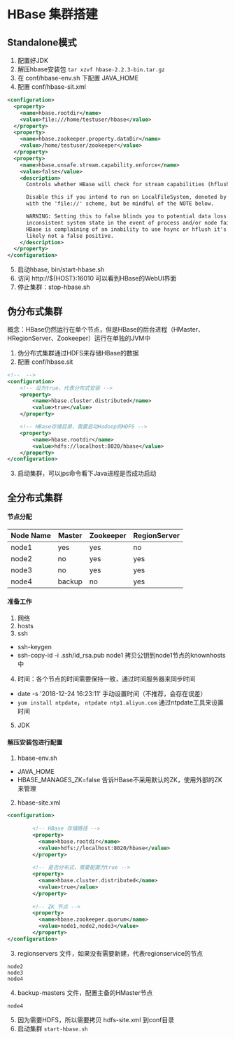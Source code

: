 # HBase 集群搭建
## Standalone模式
1. 配置好JDK
2. 解压hbase安装包 `tar xzvf hbase-2.2.3-bin.tar.gz`
3. 在 conf/hbase-env.sh 下配置 JAVA_HOME
4. 配置 conf/hbase-sit.xml
```xml
<configuration>
  <property>
    <name>hbase.rootdir</name>
    <value>file:///home/testuser/hbase</value>
  </property>
  <property>
    <name>hbase.zookeeper.property.dataDir</name>
    <value>/home/testuser/zookeeper</value>
  </property>
  <property>
    <name>hbase.unsafe.stream.capability.enforce</name>
    <value>false</value>
    <description>
      Controls whether HBase will check for stream capabilities (hflush/hsync).

      Disable this if you intend to run on LocalFileSystem, denoted by a rootdir
      with the 'file://' scheme, but be mindful of the NOTE below.

      WARNING: Setting this to false blinds you to potential data loss and
      inconsistent system state in the event of process and/or node failures. If
      HBase is complaining of an inability to use hsync or hflush it's most
      likely not a false positive.
    </description>
  </property>
</configuration>
```
5. 启动hbase, bin/start-hbase.sh
6. 访问  http://${HOST}:16010 可以看到HBase的WebUI界面
7. 停止集群：stop-hbase.sh
 
## 伪分布式集群
概念：HBase仍然运行在单个节点，但是HBase的后台进程（HMaster、HRegionServer、Zookeeper）运行在单独的JVM中
1. 伪分布式集群通过HDFS来存储HBase的数据
2. 配置 conf/hbase.sit
```xml
<!--  -->
<configuration>
    <!-- 设为true，代表分布式安装 -->
    <property>
        <name>hbase.cluster.distributed</name>
        <value>true</value>
    </property>

    <!-- HBase存储目录，需要启动Hadoop的HDFS -->
    <property>
        <name>hbase.rootdir</name>
        <value>hdfs://localhost:8020/hbase</value>
    </property>
</configuration>
```
3. 启动集群，可以jps命令看下Java进程是否成功启动

## 全分布式集群
#### 节点分配
|Node Name|Master|Zookeeper|RegionServer|
|---- | ---- | ---- | ---- |
|node1| yes  |  yes |  no  |
|node2|  no  |  yes |  yes |
|node3|  no  |  yes |  yes |
|node4|backup|  no  |  yes |

#### 准备工作
1. 网络
2. hosts
3. ssh
  - ssh-keygen
  - ssh-copy-id -i .ssh/id_rsa.pub node1 拷贝公钥到node1节点的knownhosts中
4. 时间：各个节点的时间需要保持一致，通过时间服务器来同步时间
  - date -s '2018-12-24 16:23:11' 手动设置时间（不推荐，会存在误差）
  - `yum install ntpdate`， `ntpdate ntp1.aliyun.com` 通过ntpdate工具来设置时间
5. JDK

#### 解压安装包进行配置
1. hbase-env.sh
  - JAVA_HOME
  - HBASE_MANAGES_ZK=false 告诉HBase不采用默认的ZK，使用外部的ZK来管理
2. hbase-site.xml
```xml
<configuration>
    
        <!-- HBase 存储路径 -->
        <property>
  		  <name>hbase.rootdir</name>
  		  <value>hdfs://localhost:8020/hbase</value>
  		</property>
        
        <!-- 是否分布式，需要配置为true -->
  		<property>
  		  <name>hbase.cluster.distributed</name>
  		  <value>true</value>
  		</property>
        
        <!-- ZK 节点 -->
  		<property>
  		  <name>hbase.zookeeper.quorum</name>
  		  <value>node1,node2,node3</value>
  		</property>
</configuration>
```

3. regionservers 文件，如果没有需要新建，代表regionservice的节点
```shell script
node2
node3
node4
```

4. backup-masters 文件，配置主备的HMaster节点
```shell script
node4
```

5. 因为需要HDFS，所以需要拷贝 hdfs-site.xml 到conf目录
6. 启动集群 `start-hbase.sh`